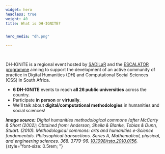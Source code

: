 ```yaml
---
widget: hero
headless: true
weight: 40
title: What is DH-IGNITE?


hero_media: "dh.png"

---
```


<br>

DH-IGNITE is a regional event hosted by [SADiLaR](https://sadilar.org) and the [ESCALATOR programme](https://escalator.sadilar.org) aiming to support the development of an active community of practice in Digital Humanities (DH) and Computational Social Sciences (CSS) in South Africa.

- **6 DH-IGNITE** events to reach **all 26 public universities** across the country.
- Participate **in person** or **virtually**.
- We'll talk about **digital/computational methodologies** in humanities and social sciences!

_**Image source:** Digital humanities methodological commons (after McCarty & Short (2002); Obtained from: Anderson, Sheila & Blanke, Tobias & Dunn, Stuart. (2010). Methodological commons: arts and humanities e-Science fundamentals. Philosophical transactions. Series A, Mathematical, physical, and engineering sciences. 368. 3779-96. [10.1098/rsta.2010.0156](http://dx.doi.org/10.1098/rsta.2010.0156)._
{style="font-size: 0.5rem; "}